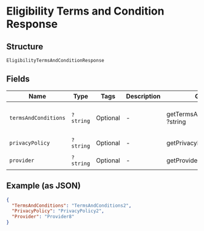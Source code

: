 
# Eligibility Terms and Condition Response

## Structure

`EligibilityTermsAndConditionResponse`

## Fields

| Name | Type | Tags | Description | Getter | Setter |
|  --- | --- | --- | --- | --- | --- |
| `termsAndConditions` | `?string` | Optional | - | getTermsAndConditions(): ?string | setTermsAndConditions(?string termsAndConditions): void |
| `privacyPolicy` | `?string` | Optional | - | getPrivacyPolicy(): ?string | setPrivacyPolicy(?string privacyPolicy): void |
| `provider` | `?string` | Optional | - | getProvider(): ?string | setProvider(?string provider): void |

## Example (as JSON)

```json
{
  "TermsAndConditions": "TermsAndConditions2",
  "PrivacyPolicy": "PrivacyPolicy2",
  "Provider": "Provider8"
}
```

